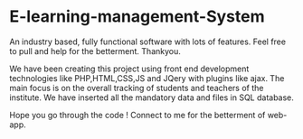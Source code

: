 # E-learning-management-System
An industry based, fully functional software with lots of features. Feel free to pull and help for the betterment. Thankyou.

We have been creating this project using front end development technologies like PHP,HTML,CSS,JS and JQery with plugins like ajax.
The main focus is on the overall tracking of students and teachers of the institute.
We have inserted all the mandatory data and files in SQL database.


 Hope you go through the code !
 Connect to me for the betterment of web-app.

